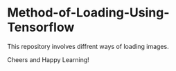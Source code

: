 # Method-of-Loading-Using-Tensorflow
This repository involves diffrent ways of loading images.



Cheers and Happy Learning!
